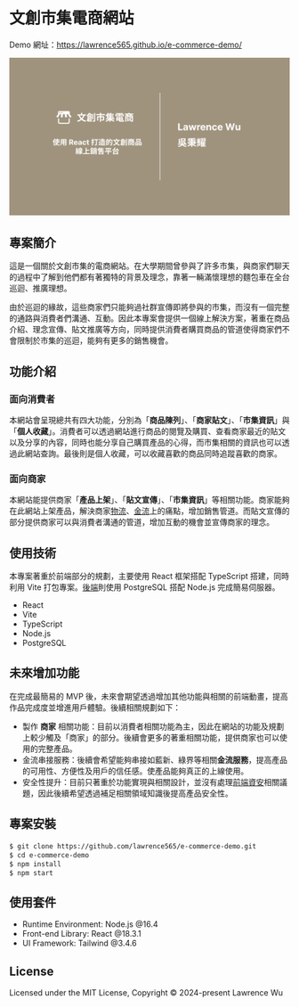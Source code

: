 # 文創市集電商網站

Demo 網址：https://lawrence565.github.io/e-commerce-demo/

![e-commerce-demo](/public/Cover.png)

## 專案簡介

這是一個關於文創市集的電商網站。在大學期間曾參與了許多市集，與商家們聊天的過程中了解到他們都有著獨特的背景及理念，靠著一輛滿懷理想的麵包車在全台巡迴、推廣理想。

由於巡迴的緣故，這些商家們只能夠過社群宣傳即將參與的市集，而沒有一個完整的通路與消費者們溝通、互動。因此本專案會提供一個線上解決方案，著重在商品介紹、理念宣傳、貼文推廣等方向，同時提供消費者購買商品的管道使得商家們不會限制於市集的巡迴，能夠有更多的銷售機會。

## 功能介紹

### 面向消費者

本網站會呈現總共有四大功能，分別為「**商品陳列**」、「**商家貼文**」、「**市集資訊**」與「**個人收藏**」。消費者可以透過網站進行商品的閱覽及購買、查看商家最近的貼文以及分享的內容，同時也能分享自己購買產品的心得，而市集相關的資訊也可以透過此網站查詢。最後則是個人收藏，可以收藏喜歡的商品同時追蹤喜歡的商家。

### 面向商家

本網站能提供商家「**產品上架**」、「**貼文宣傳**」、「**市集資訊**」等相關功能。商家能夠在此網站上架產品，解決商家<u>物流</u>、<u>金流</u>上的痛點，增加銷售管道。而貼文宣傳的部分提供商家可以與消費者溝通的管道，增加互動的機會並宣傳商家的理念。

## 使用技術

本專案著重於前端部分的規劃，主要使用 React 框架搭配 TypeScript 搭建，同時利用 Vite 打包專案。[後端](https://github.com/lawrence565/e-commerce-backend)則使用 PostgreSQL 搭配 Node.js 完成簡易伺服器。

- React
- Vite
- TypeScript
- Node.js
- PostgreSQL

## 未來增加功能

在完成最簡易的 MVP 後，未來會期望透過增加其他功能與相關的前端動畫，提高作品完成度並增進用戶體驗。後續相關規劃如下：

- 製作 **商家** 相關功能：目前以消費者相關功能為主，因此在網站的功能及規劃上較少觸及「商家」的部分。後續會更多的著重相關功能，提供商家也可以使用的完整產品。
- 金流串接服務：後續會希望能夠串接如藍新、綠界等相關**金流服務**，提高產品的可用性、方便性及用戶的信任感。使產品能夠真正的上線使用。
- 安全性提升：目前只著重於功能實現與相關設計，並沒有處理<u>前端資安</u>相關議題，因此後續希望透過補足相關領域知識後提高產品安全性。

## 專案安裝

```
$ git clone https://github.com/lawrence565/e-commerce-demo.git
$ cd e-commerce-demo
$ npm install
$ npm start
```

## 使用套件

- Runtime Environment: Node.js @16.4
- Front-end Library: React @18.3.1
- UI Framework: Tailwind @3.4.6

## License

Licensed under the MIT License, Copyright © 2024-present Lawrence Wu

